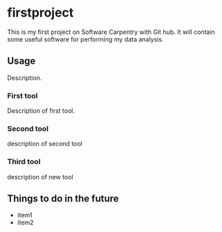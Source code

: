 # firstproject
This is my first project on Software Carpentry with Git hub.
It will contain some useful software for performing my data analysis.

## Usage
Description.

### First tool
Description of first tool.

### Second tool
description of second tool

### Third tool
description of new tool

## Things to do in the future
- item1
- item2

